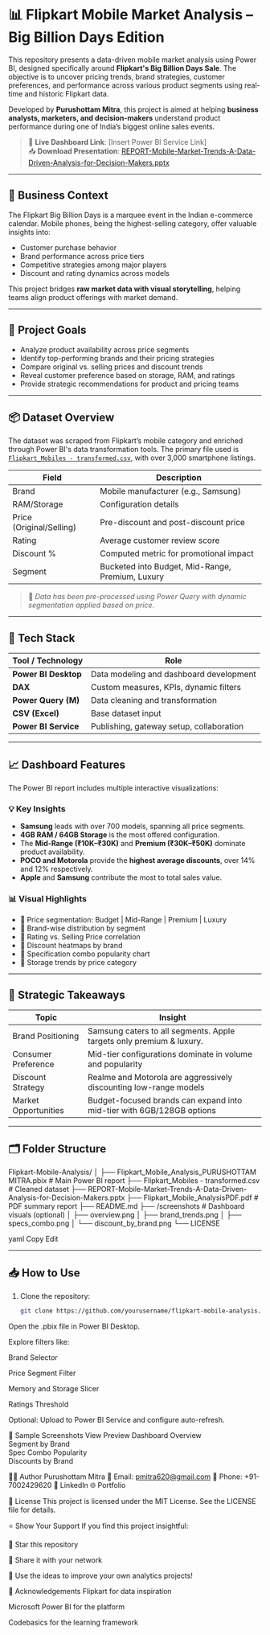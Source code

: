 # 📊 Flipkart Mobile Market Analysis – Big Billion Days Edition

This repository presents a data-driven mobile market analysis using Power BI, designed specifically around **Flipkart's Big Billion Days Sale**. The objective is to uncover pricing trends, brand strategies, customer preferences, and performance across various product segments using real-time and historic Flipkart data.

Developed by **Purushottam Mitra**, this project is aimed at helping **business analysts, marketers, and decision-makers** understand product performance during one of India’s biggest online sales events.

> 📌 **Live Dashboard Link**: [Insert Power BI Service Link]  
> 📥 **Download Presentation**: [REPORT-Mobile-Market-Trends-A-Data-Driven-Analysis-for-Decision-Makers.pptx](./REPORT-Mobile-Market-Trends-A-Data-Driven-Analysis-for-Decision-Makers.pptx)

---

## 🛒 Business Context

The Flipkart Big Billion Days is a marquee event in the Indian e-commerce calendar. Mobile phones, being the highest-selling category, offer valuable insights into:

- Customer purchase behavior
- Brand performance across price tiers
- Competitive strategies among major players
- Discount and rating dynamics across models

This project bridges **raw market data with visual storytelling**, helping teams align product offerings with market demand.

---

## 🎯 Project Goals

- Analyze product availability across price segments
- Identify top-performing brands and their pricing strategies
- Compare original vs. selling prices and discount trends
- Reveal customer preference based on storage, RAM, and ratings
- Provide strategic recommendations for product and pricing teams

---

## 📦 Dataset Overview

The dataset was scraped from Flipkart’s mobile category and enriched through Power BI's data transformation tools. The primary file used is [`Flipkart_Mobiles - transformed.csv`](./Flipkart_Mobiles%20-%20transformed.csv), with over 3,000 smartphone listings.

| Field               | Description                              |
|--------------------|------------------------------------------|
| Brand              | Mobile manufacturer (e.g., Samsung)      |
| RAM/Storage        | Configuration details                    |
| Price (Original/Selling) | Pre-discount and post-discount price |
| Rating             | Average customer review score            |
| Discount %         | Computed metric for promotional impact   |
| Segment            | Bucketed into Budget, Mid-Range, Premium, Luxury |

> 📁 *Data has been pre-processed using Power Query with dynamic segmentation applied based on price.*

---

## 🧱 Tech Stack

| Tool / Technology       | Role                                     |
|------------------------|------------------------------------------|
| **Power BI Desktop**   | Data modeling and dashboard development  |
| **DAX**                | Custom measures, KPIs, dynamic filters   |
| **Power Query (M)**    | Data cleaning and transformation         |
| **CSV (Excel)**        | Base dataset input                       |
| **Power BI Service**   | Publishing, gateway setup, collaboration |

---

## 📈 Dashboard Features

The Power BI report includes multiple interactive visualizations:

### 💡 Key Insights
- **Samsung** leads with over 700 models, spanning all price segments.
- **4GB RAM / 64GB Storage** is the most offered configuration.
- The **Mid-Range (₹10K–₹30K)** and **Premium (₹30K–₹50K)** dominate product availability.
- **POCO and Motorola** provide the **highest average discounts**, over 14% and 12% respectively.
- **Apple** and **Samsung** contribute the most to total sales value.

### 📊 Visual Highlights
- 📌 Price segmentation: Budget | Mid-Range | Premium | Luxury
- 📌 Brand-wise distribution by segment
- 📌 Rating vs. Selling Price correlation
- 📌 Discount heatmaps by brand
- 📌 Specification combo popularity chart
- 📌 Storage trends by price category

---

## 🧠 Strategic Takeaways

| Topic                          | Insight                                                                 |
|--------------------------------|-------------------------------------------------------------------------|
| Brand Positioning              | Samsung caters to all segments. Apple targets only premium & luxury.   |
| Consumer Preference            | Mid-tier configurations dominate in volume and popularity              |
| Discount Strategy              | Realme and Motorola are aggressively discounting low-range models      |
| Market Opportunities           | Budget-focused brands can expand into mid-tier with 6GB/128GB options  |

---

## 🗂️ Folder Structure

Flipkart-Mobile-Analysis/
│
├── Flipkart_Mobile_Analysis_PURUSHOTTAM MITRA.pbix # Main Power BI report
├── Flipkart_Mobiles - transformed.csv # Cleaned dataset
├── REPORT-Mobile-Market-Trends-A-Data-Driven-Analysis-for-Decision-Makers.pptx
├── Flipkart_Mobile_AnalysisPDF.pdf # PDF summary report
├── README.md
├── /screenshots # Dashboard visuals (optional)
│ ├── overview.png
│ ├── brand_trends.png
│ ├── specs_combo.png
│ └── discount_by_brand.png
└── LICENSE

yaml
Copy
Edit

---

## 📥 How to Use

1. Clone the repository:
   ```bash
   git clone https://github.com/yourusername/flipkart-mobile-analysis.git
Open the .pbix file in Power BI Desktop.

Explore filters like:

Brand Selector

Price Segment Filter

Memory and Storage Slicer

Ratings Threshold

Optional: Upload to Power BI Service and configure auto-refresh.

📸 Sample Screenshots
View	Preview
Dashboard Overview	
Segment by Brand	
Spec Combo Popularity	
Discounts by Brand	

🧑‍💼 Author
Purushottam Mitra
📧 Email: pmitra620@gmail.com
📱 Phone: +91-7002429620
🔗 LinkedIn
🌐 Portfolio

📄 License
This project is licensed under the MIT License. See the LICENSE file for details.

⭐ Show Your Support
If you find this project insightful:

🌟 Star this repository

📣 Share it with your network

🧠 Use the ideas to improve your own analytics projects!

🙏 Acknowledgements
Flipkart for data inspiration

Microsoft Power BI for the platform

Codebasics for the learning framework
